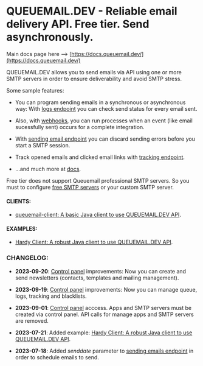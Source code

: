 # QUEUEMAIL.DEV - Reliable email delivery API. Free tier. Send asynchronously.

Main docs page here --> [https://docs.queuemail.dev/](https://docs.queuemail.dev/)

QUEUEMAIL.DEV allows you to send emails via API using one or more SMTP servers in order to ensure deliverability and avoid SMTP stress.

Some sample features:

- You can program sending emails in a synchronous or asynchronous way: With [logs endpoint](api-logs.md) you can check send status for every email sent. 

- Also, with [webhooks](features-webhooks.md), you can run processes when an event (like email sucessfully sent) occurs for a complete integration.

- With [sending email endpoint](api-emails.md) you can discard sending errors before you start a SMTP session.

- Track opened emails and clicked email links with [tracking endpoint](api-tracking.md).

- ...and much more at [docs](https://docs.queuemail.dev).

Free tier does not support Queuemail professional SMTP servers. So you must to configure [free SMTP servers](other-freesmtps.md) or your custom SMTP server.


#### CLIENTS:

* [queuemail-client: A basic Java client to use QUEUEMAIL.DEV API](https://github.com/queuemail/docs-and-examples/tree/main/queuemail-client).

#### EXAMPLES:

* [Hardy Client: A robust Java client to use QUEUEMAIL.DEV API](examples-hardyservice.md).


### CHANGELOG:

* **2023-09-20**: <a href="https://queuemail.dev/qmadmin/login">Control panel</a> improvements: Now you can create and send newsletters (contacts, templates and mailing management).

* **2023-09-19**: <a href="https://queuemail.dev/qmadmin/login">Control panel</a> improvements: Now you can manage queue, logs, tracking and blacklists.

* **2023-09-01**: <a href="https://queuemail.dev/qmadmin/login">Control panel</a> acccess. Apps and SMTP servers must be created via control panel. API calls for manage apps and SMTP servers are removed.

* **2023-07-21**: Added example: [Hardy Client: A robust Java client to use QUEUEMAIL.DEV API](examples-hardyservice.md).

* **2023-07-18**: Added *senddate* parameter to [sending emails endpoint](api-emails.md) in order to schedule emails to send.
